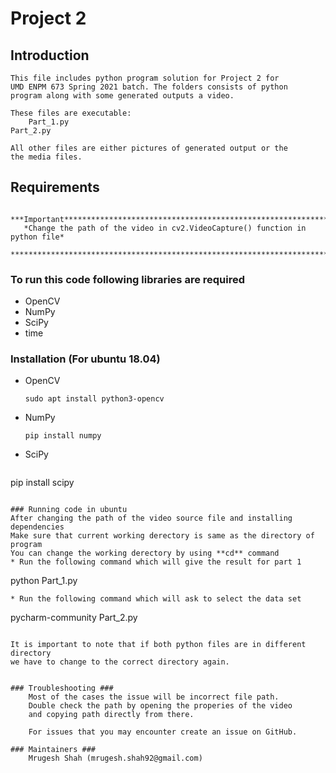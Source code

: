 # Project 2 #

## Introduction 
  	This file includes python program solution for Project 2 for
	UMD ENPM 673 Spring 2021 batch. The folders consists of python
	program along with some generated outputs a video. 
	
	These files are executable:
		Part_1.py
    Part_2.py

	All other files are either pictures of generated output or the
	the media files.
  
## Requirements
       ***Important****************************************************************
       *Change the path of the video in cv2.VideoCapture() function in python file*
       ****************************************************************************
       
### To run this code following libraries are required
* OpenCV  
* NumPy
* SciPy
* time

### Installation (For ubuntu 18.04) ###
* OpenCV
	````
	sudo apt install python3-opencv
	````
* NumPy
	````
	pip install numpy
	````
 * SciPy
	````
  pip install scipy
  ````
	
### Running code in ubuntu
After changing the path of the video source file and installing dependencies
Make sure that current working derectory is same as the directory of program
You can change the working derectory by using **cd** command
* Run the following command which will give the result for part 1
````
python Part_1.py
````
* Run the following command which will ask to select the data set
````
pycharm-community Part_2.py 

````

It is important to note that if both python files are in different directory
we have to change to the correct directory again.


### Troubleshooting ###
	Most of the cases the issue will be incorrect file path.
	Double check the path by opening the properies of the video
	and copying path directly from there.

	For issues that you may encounter create an issue on GitHub.
  
### Maintainers ###
	Mrugesh Shah (mrugesh.shah92@gmail.com)
